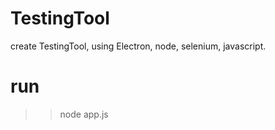 # TestingTool
create TestingTool, using Electron, node, selenium, javascript.


# run
>> node app.js
